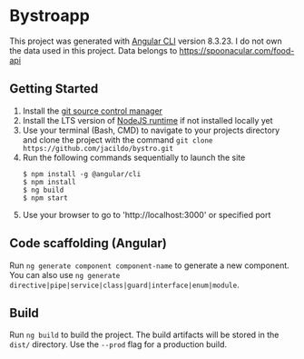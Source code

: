 # Bystroapp

This project was generated with [Angular CLI](https://github.com/angular/angular-cli) version 8.3.23. I do not own the data used in this project. Data belongs to https://spoonacular.com/food-api

## Getting Started
1. Install the [git source control manager](https://git-scm.com/)
1. Install the LTS version of [NodeJS runtime](https://nodejs.org/en/) if not installed locally yet
1. Use your terminal (Bash, CMD) to navigate to your projects directory and clone the project with the command `git clone https://github.com/jacildo/bystro.git`
1. Run the following commands sequentially to launch the site
    ```
    $ npm install -g @angular/cli
    $ npm install
    $ ng build
    $ npm start
    ```
1. Use your browser to go to 'http://localhost:3000' or specified port

## Code scaffolding (Angular)

Run `ng generate component component-name` to generate a new component. You can also use `ng generate directive|pipe|service|class|guard|interface|enum|module`.

## Build

Run `ng build` to build the project. The build artifacts will be stored in the `dist/` directory. Use the `--prod` flag for a production build.

